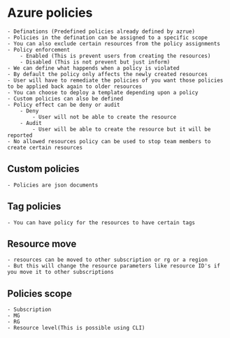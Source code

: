 # Azure policies
    - Definations (Predefined policies already defined by azrue)
    - Policies in the defination can be assigned to a specific scope
    - You can also exclude certain resources from the policy assignments
    - Policy enforcement
        - Enabled (This is prevent users from creating the resources)
        - Disabled (This is not prevent but just inform)
    - We can define what happends when a policy is violated
    - By default the policy only affects the newly created resources
    - User will have to remediate the policies of you want those policies to be applied back again to older resources
    - You can choose to deploy a template depending upon a policy
    - Custom policies can also be defined
    - Policy effect can be deny or audit
        - Deny  
            - User will not be able to create the resource
        - Audit
            - User will be able to create the resource but it will be reported
    - No allowed resources policy can be used to stop team members to create certain resources

## Custom policies
    - Policies are json documents
            
## Tag policies
    - You can have policy for the resources to have certain tags

## Resource move
    - resources can be moved to other subscription or rg or a region
    - But this will change the resource parameters like resource ID's if you move it to other subscriptions

## Policies scope
    - Subscription
    - MG
    - RG
    - Resource level(This is possible using CLI)
